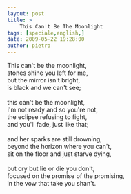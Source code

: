 ```yaml
---
layout: post
title: >
    This Can't Be The Moonlight
tags: [speciale,english,]
date: 2009-05-22 19:28:00
author: pietro
---
```

This can't be the moonlight,<br/>stones shine you left for me,<br/>but the mirror isn't bright,<br/>is black and we can't see;<br/><br/>this can't be the moonlight,<br/>I'm not ready and so you're not,<br/>the eclipse refusing to fight,<br/>and you'll fade, just like that;<br/><br/>and her sparks are still drowning,<br/>beyond the horizon where you can't,<br/>sit on the floor and just starve dying,<br/><br/>but cry but lie or die you don't,<br/>focused on the promise of the promising,<br/>in the vow that take you shan't.
